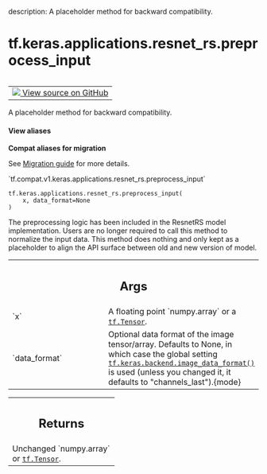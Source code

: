 description: A placeholder method for backward compatibility.

<div itemscope itemtype="http://developers.google.com/ReferenceObject">
<meta itemprop="name" content="tf.keras.applications.resnet_rs.preprocess_input" />
<meta itemprop="path" content="Stable" />
</div>

# tf.keras.applications.resnet_rs.preprocess_input

<!-- Insert buttons and diff -->

<table class="tfo-notebook-buttons tfo-api nocontent" align="left">
<td>
  <a target="_blank" href="https://github.com/keras-team/keras/tree/v2.9.0/keras/applications/resnet_rs.py#L1005-L1025">
    <img src="https://www.tensorflow.org/images/GitHub-Mark-32px.png" />
    View source on GitHub
  </a>
</td>
</table>



A placeholder method for backward compatibility.

<section class="expandable">
  <h4 class="showalways">View aliases</h4>
  <p>
<b>Compat aliases for migration</b>
<p>See
<a href="https://www.tensorflow.org/guide/migrate">Migration guide</a> for
more details.</p>
<p>`tf.compat.v1.keras.applications.resnet_rs.preprocess_input`</p>
</p>
</section>

<pre class="devsite-click-to-copy prettyprint lang-py tfo-signature-link">
<code>tf.keras.applications.resnet_rs.preprocess_input(
    x, data_format=None
)
</code></pre>



<!-- Placeholder for "Used in" -->

The preprocessing logic has been included in the ResnetRS model
implementation. Users are no longer required to call this method to
normalize
the input data. This method does nothing and only kept as a placeholder to
align the API surface between old and new version of model.

<!-- Tabular view -->
 <table class="responsive fixed orange">
<colgroup><col width="214px"><col></colgroup>
<tr><th colspan="2"><h2 class="add-link">Args</h2></th></tr>

<tr>
<td>
`x`
</td>
<td>
A floating point `numpy.array` or a <a href="../../../../tf/Tensor.md"><code>tf.Tensor</code></a>.
</td>
</tr><tr>
<td>
`data_format`
</td>
<td>
Optional data format of the image tensor/array. Defaults to
None, in which case the global setting
<a href="../../../../tf/keras/backend/image_data_format.md"><code>tf.keras.backend.image_data_format()</code></a> is used (unless you changed it,
it defaults to "channels_last").{mode}
</td>
</tr>
</table>



<!-- Tabular view -->
 <table class="responsive fixed orange">
<colgroup><col width="214px"><col></colgroup>
<tr><th colspan="2"><h2 class="add-link">Returns</h2></th></tr>
<tr class="alt">
<td colspan="2">
Unchanged `numpy.array` or <a href="../../../../tf/Tensor.md"><code>tf.Tensor</code></a>.
</td>
</tr>

</table>

